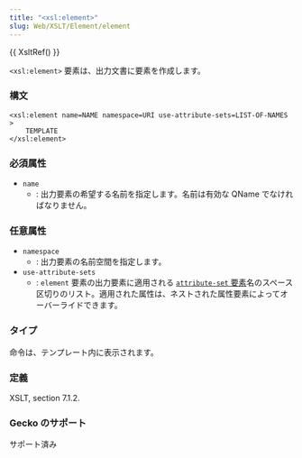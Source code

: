 ```yaml
---
title: "<xsl:element>"
slug: Web/XSLT/Element/element
---
```

{{ XsltRef() }}

`<xsl:element>` 要素は、出力文書に要素を作成します。

### 構文

```
<xsl:element name=NAME namespace=URI use-attribute-sets=LIST-OF-NAMES >
	TEMPLATE
</xsl:element>
```

### 必須属性

- `name`
  - : 出力要素の希望する名前を指定します。名前は有効な QName でなければなりません。

### 任意属性

- `namespace`
  - : 出力要素の名前空間を指定します。
- `use-attribute-sets`
  - : `element` 要素の出力要素に適用される [`attribute-set` 要素](/ja/docs/Web/XSLT/attribute-set)名のスペース区切りのリスト。適用された属性は、ネストされた属性要素によってオーバーライドできます。

### タイプ

命令は、テンプレート内に表示されます。

### 定義

XSLT, section 7.1.2.

### Gecko のサポート

サポート済み
